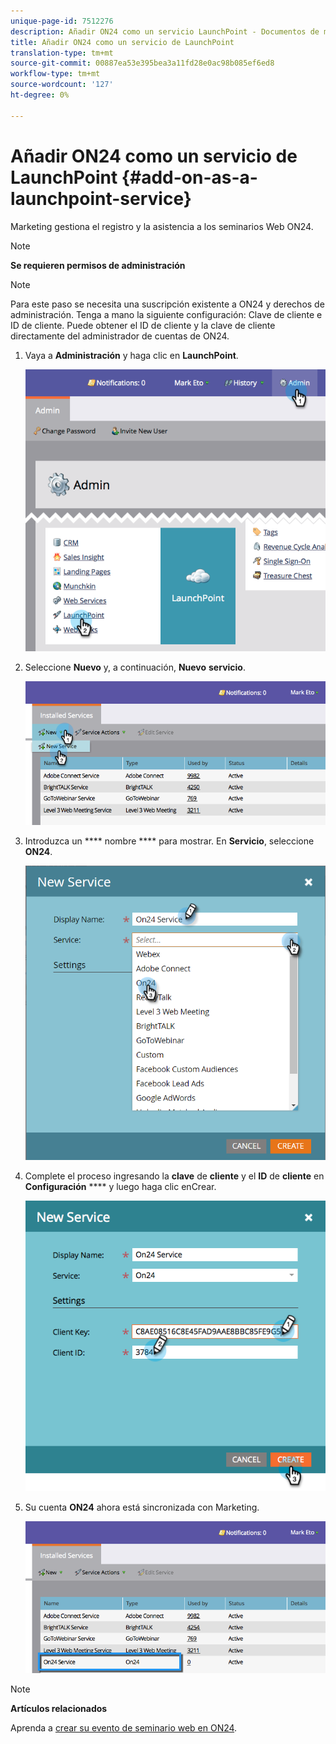 ```yaml
---
unique-page-id: 7512276
description: Añadir ON24 como un servicio LaunchPoint - Documentos de marketing - Documentación del producto
title: Añadir ON24 como un servicio de LaunchPoint
translation-type: tm+mt
source-git-commit: 00887ea53e395bea3a11fd28e0ac98b085ef6ed8
workflow-type: tm+mt
source-wordcount: '127'
ht-degree: 0%

---
```



# Añadir ON24 como un servicio de LaunchPoint {#add-on-as-a-launchpoint-service}

Marketing gestiona el registro y la asistencia a los seminarios Web ON24.

>[!NOTE]
>
>**Se requieren permisos de administración**

>[!NOTE]
>
>Para este paso se necesita una suscripción existente a ON24 y derechos de administración. Tenga a mano la siguiente configuración: Clave de cliente e ID de cliente. Puede obtener el ID de cliente y la clave de cliente directamente del administrador de cuentas de ON24.

1. Vaya a **Administración** y haga clic en **LaunchPoint**.

   ![](assets/image2015-4-23-10-3a15-3a50.png)

1. Seleccione **Nuevo** y, a continuación, **Nuevo** **servicio**.

   ![](assets/on24-new-service.png)

1. Introduzca un **** nombre **** para mostrar. En **Servicio**, seleccione **ON24**.

   ![](assets/new-service-on24.png)

1. Complete el proceso ingresando la **clave** de **cliente** y el **ID** de **cliente** en **Configuración** **** y luego haga clic enCrear.

   ![](assets/image2015-4-24-18-3a48-3a29.png)

1. Su cuenta **ON24** ahora está sincronizada con Marketing.

   ![](assets/on24.png)

>[!NOTE]
>
>**Artículos relacionados**
>
>Aprenda a [crear su evento de seminario web en ON24](../../../product-docs/demand-generation/events/create-an-event/create-an-event-with-the-marketo-on24-adapter/create-your-webinar-event-in-on24.md).

